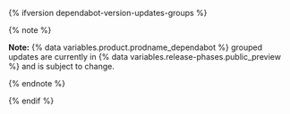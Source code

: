 {% ifversion dependabot-version-updates-groups %}

{% note %}

**Note:** {% data variables.product.prodname_dependabot %} grouped updates are currently in {% data variables.release-phases.public_preview %} and is subject to change.

{% endnote %}

{% endif %}
